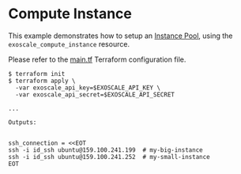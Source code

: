 # Compute Instance

This example demonstrates how to setup an
[Instance Pool](https://community.exoscale.com/documentation/compute/),
using the `exoscale_compute_instance` resource.

Please refer to the [main.tf](./main.tf) Terraform configuration file.

```console
$ terraform init
$ terraform apply \
  -var exoscale_api_key=$EXOSCALE_API_KEY \
  -var exoscale_api_secret=$EXOSCALE_API_SECRET

...

Outputs:


ssh_connection = <<EOT
ssh -i id_ssh ubuntu@159.100.241.199  # my-big-instance
ssh -i id_ssh ubuntu@159.100.241.252  # my-small-instance
EOT
```
